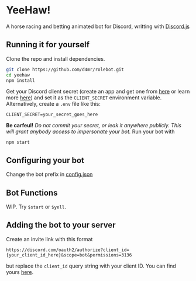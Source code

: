 # YeeHaw!
A horse racing and betting animated bot for Discord, writting with [Discord.js](https://discord.js.org/)

## Running it for yourself
Clone the repo and install dependencies.

```bash
git clone https://github.com/d4mr/rolebot.git
cd yeehaw
npm install
```

Get your Discord client secret (create an app and get one from [here](https://discord.com/developers/applications) or learn more [here](https://discord.com/developers/docs/intro)) and set it as the `CLIENT_SECRET` environment variable. Alternatively, create a `.env` file like this:
```TXT:.env
CLIENT_SECRET=your_secret_goes_here
```
**Be carfeul!** *Do not commit your secret, or leak it anywhere publicly. This will grant anybody access to impersonate your bot.*
Run your bot with
```
npm start
```

## Configuring your bot
Change the bot prefix in [config.json](./config.json)

## Bot Functions
WIP. Try `$start` or `$yell`.

## Adding the bot to your server
Create an invite link with this format 
```
https://discord.com/oauth2/authorize?client_id={your_client_id_here}&scope=bot&permissions=3136
```
but replace the `client_id` query string with your client ID. You can find yours [here](https://discord.com/developers/applications).